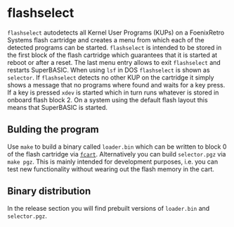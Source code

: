 # flashselect

`flashselect` autodetects all Kernel User Programs (KUPs) on a FoenixRetro Systems flash cartridge and creates a menu
from which each of the detected programs can be started. `flashselect` is intended to be stored in the first
block of the flash cartridge which guarantees that it is started at reboot or after a reset. The last menu entry
allows to exit `flashselect` and restarts SuperBASIC. When using `lsf` in DOS `flashselect` is shown as `selector`.
If `flashselect` detects no other KUP on the cartridge it simply shows a message that no programs where found and waits
for a key press. If a key is pressed `xdev` is started which in turn runs whatever is stored in onboard flash block 2.
On a system using the default flash layout this means that SuperBASIC is started.

## Bulding the program

Use `make` to build a binary called `loader.bin` which can be written to block 0 of the flash cartridge via 
[`fcart`](https://github.com/rmsk2/cartflash). Alternatively you can build `selector.pgz` via `make pgz`. This is mainly
intended for development purposes, i.e. you can test new functionality  without wearing out the flash memory in the
cart.

## Binary distribution

In the release section you will find prebuilt versions of `loader.bin` and `selector.pgz`.